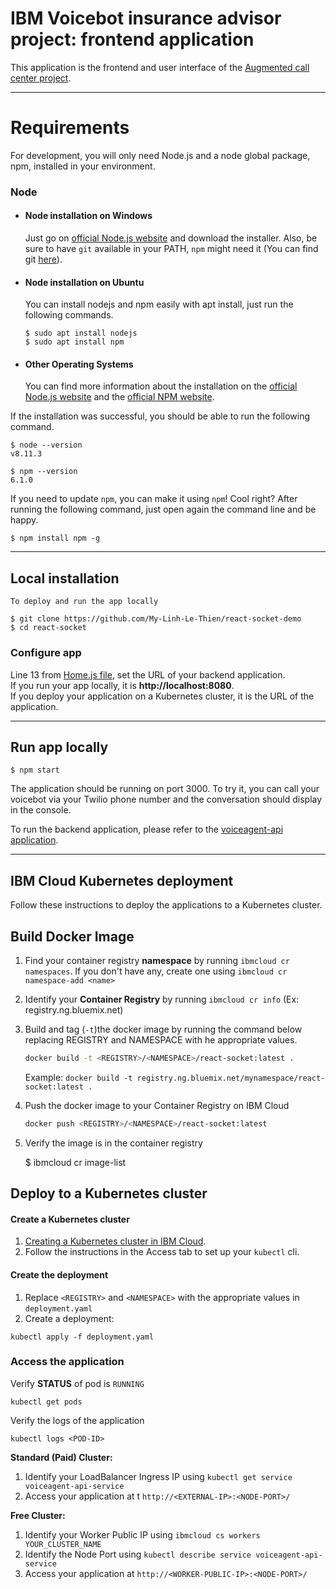 # IBM Voicebot insurance advisor project: frontend application

This application is the frontend and user interface of the [Augmented call center project](https://github.com/My-Linh-Le-Thien/crm-webapp-demo).

---
# Requirements

For development, you will only need Node.js and a node global package, npm, installed in your environment.

### Node
- #### Node installation on Windows

  Just go on [official Node.js website](https://nodejs.org/) and download the installer.
Also, be sure to have `git` available in your PATH, `npm` might need it (You can find git [here](https://git-scm.com/)).

- #### Node installation on Ubuntu

  You can install nodejs and npm easily with apt install, just run the following commands.

      $ sudo apt install nodejs
      $ sudo apt install npm

- #### Other Operating Systems
  You can find more information about the installation on the [official Node.js website](https://nodejs.org/) and the [official NPM website](https://npmjs.org/).

If the installation was successful, you should be able to run the following command.

    $ node --version
    v8.11.3

    $ npm --version
    6.1.0

If you need to update `npm`, you can make it using `npm`! Cool right? After running the following command, just open again the command line and be happy.

    $ npm install npm -g

---
## Local installation

    To deploy and run the app locally

    $ git clone https://github.com/My-Linh-Le-Thien/react-socket-demo
    $ cd react-socket

### Configure app

Line 13 from [Home.js file](src/components/Home.js), set the URL of your backend application. <br/>
If you run your app locally, it is **http://localhost:8080**.<br/>
If you deploy your application on a Kubernetes cluster, it is the URL of the application.

---
## Run app locally

    $ npm start

The application should be running on port 3000.
To try it, you can call your voicebot via your Twilio phone number and the conversation should display in the console.

To run the backend application, please refer to the [voiceagent-api application](https://github.com/My-Linh-Le-Thien/voiceagent-api-demo).

---
## IBM Cloud Kubernetes deployment

Follow these instructions to deploy the applications to a Kubernetes cluster.

## Build Docker Image

1. Find your container registry **namespace** by running `ibmcloud cr namespaces`. If you don't have any, create one using `ibmcloud cr namespace-add <name>`

2. Identify your **Container Registry** by running `ibmcloud cr info` (Ex: registry.ng.bluemix.net)

3. Build and tag (`-t`)the docker image by running the command below replacing REGISTRY and NAMESPACE with he appropriate values.

   ```sh
   docker build -t <REGISTRY>/<NAMESPACE>/react-socket:latest .
   ```
   Example: `docker build -t registry.ng.bluemix.net/mynamespace/react-socket:latest .`

4. Push the docker image to your Container Registry on IBM Cloud

   ```sh
   docker push <REGISTRY>/<NAMESPACE>/react-socket:latest
   ```

5. Verify the image is in the container registry

    $ ibmcloud cr image-list

## Deploy to a Kubernetes cluster

#### Create a Kubernetes cluster

1. [Creating a Kubernetes cluster in IBM Cloud](https://console.bluemix.net/docs/containers/container_index.html#clusters).
2. Follow the instructions in the Access tab to set up your `kubectl` cli.

#### Create the deployment

1. Replace `<REGISTRY>` and `<NAMESPACE>` with the appropriate values in `deployment.yaml`
2. Create a deployment:
  ```shell
  kubectl apply -f deployment.yaml
  ```

### Access the application

Verify **STATUS** of pod is `RUNNING`

```shell
kubectl get pods
```

Verify the logs of the application

```shell
kubectl logs <POD-ID>
```

**Standard (Paid) Cluster:**

1. Identify your LoadBalancer Ingress IP using `kubectl get service voiceagent-api-service`
2. Access your application at t `http://<EXTERNAL-IP>:<NODE-PORT>/`

**Free Cluster:**

1. Identify your Worker Public IP using `ibmcloud cs workers YOUR_CLUSTER_NAME`
2. Identify the Node Port using `kubectl describe service voiceagent-api-service`
3. Access your application at `http://<WORKER-PUBLIC-IP>:<NODE-PORT>/`
